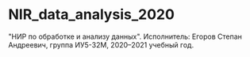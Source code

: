 # NIR_data_analysis_2020
"НИР по обработке и анализу данных".
Исполнитель: Егоров Степан Андреевич, группа ИУ5-32М, 2020–2021 учебный год.

